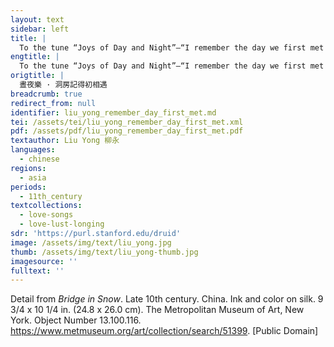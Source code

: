 ```yaml
---
layout: text
sidebar: left
title: |
  To the tune “Joys of Day and Night”—“I remember the day we first met in the bedroom” | 晝夜樂 · 洞房記得初相遇
engtitle: |
  To the tune “Joys of Day and Night”—“I remember the day we first met in the bedroom”
origtitle: |
  晝夜樂 · 洞房記得初相遇
breadcrumb: true
redirect_from: null
identifier: liu_yong_remember_day_first_met.md
tei: /assets/tei/liu_yong_remember_day_first_met.xml
pdf: /assets/pdf/liu_yong_remember_day_first_met.pdf
textauthor: Liu Yong 柳永
languages:
  - chinese
regions:
  - asia
periods:
  - 11th_century
textcollections:
  - love-songs
  - love-lust-longing
sdr: 'https://purl.stanford.edu/druid'
image: /assets/img/text/liu_yong.jpg
thumb: /assets/img/text/liu_yong-thumb.jpg
imagesource: ''
fulltext: ''
---
```

Detail from _Bridge in Snow_. Late 10th century. China. Ink and color on silk. 9 3/4 x 10 1/4 in. (24.8 x 26.0 cm). The Metropolitan Museum of Art, New York. Object Number 13.100.116. https://www.metmuseum.org/art/collection/search/51399. [Public Domain]

 
 
